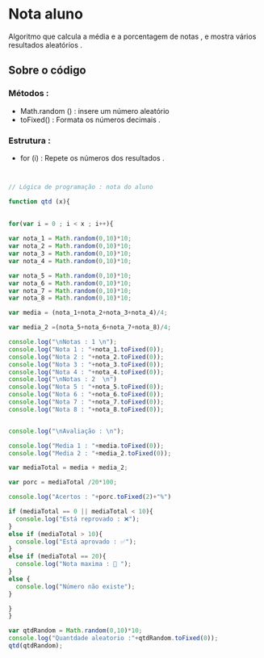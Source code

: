 # Nota aluno 

Algoritmo que calcula a média e a porcentagem de notas , e mostra vários resultados aleatórios .

## Sobre o código 

### Métodos :

* Math.random () : insere um número aleatório 
* toFixed() : Formata os números decimais .

### Estrutura : 

* for (i) :  Repete os números dos resultados .



```javascript


// Lógica de programação : nota do aluno 

function qtd (x){
  
  
for(var i = 0 ; i < x ; i++){

var nota_1 = Math.random(0,10)*10;
var nota_2 = Math.random(0,10)*10;
var nota_3 = Math.random(0,10)*10;
var nota_4 = Math.random(0,10)*10;

var nota_5 = Math.random(0,10)*10;
var nota_6 = Math.random(0,10)*10;
var nota_7 = Math.random(0,10)*10;
var nota_8 = Math.random(0,10)*10;

var media = (nota_1+nota_2+nota_3+nota_4)/4;

var media_2 =(nota_5+nota_6+nota_7+nota_8)/4;

console.log("\nNotas : 1 \n");
console.log("Nota 1 : "+nota_1.toFixed(0));
console.log("Nota 2 : "+nota_2.toFixed(0));
console.log("Nota 3 : "+nota_3.toFixed(0));
console.log("Nota 4 : "+nota_4.toFixed(0));
console.log("\nNotas : 2  \n")
console.log("Nota 5 : "+nota_5.toFixed(0));
console.log("Nota 6 : "+nota_6.toFixed(0));
console.log("Nota 7 : "+nota_7.toFixed(0));
console.log("Nota 8 : "+nota_8.toFixed(0));


console.log("\nAvaliação : \n");

console.log("Media 1 : "+media.toFixed(0));
console.log("Media 2 : "+media_2.toFixed(0));

var mediaTotal = media + media_2;

var porc = mediaTotal /20*100;

console.log("Acertos : "+porc.toFixed(2)+"%")

if (mediaTotal == 0 || mediaTotal < 10){
  console.log("Está reprovado : ❌");
}
else if (mediaTotal > 10){
  console.log("Está aprovado : ✅");
}
else if (mediaTotal == 20){
  console.log("Nota maxima : 🎯 ");
}
else {
  console.log("Número não existe");
}

}
}

var qtdRandom = Math.random(0,10)*10;
console.log("Quantdade aleatorio :"+qtdRandom.toFixed(0));
qtd(qtdRandom);


```



